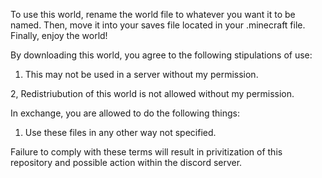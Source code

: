 To use this world, rename the world file to whatever you want it to be named. Then, move it into your saves file located in your .minecraft file. Finally, enjoy the world!

By downloading this world, you agree to the following stipulations of use:

1. This may not be used in a server without my permission.

2, Redistriubution of this world is not allowed without my permission.

In exchange, you are allowed to do the following things:

1. Use these files in any other way not specified.

Failure to comply with these terms will result in privitization of this repository and possible action within the discord server.
